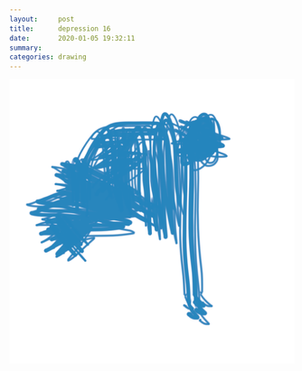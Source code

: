 ```yaml
---
layout:     post
title:      depression 16
date:       2020-01-05 19:32:11
summary:    
categories: drawing
---
```

![depression 16](/images/diary/depression-16.png ".")
